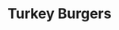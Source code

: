 ---
title: Turkey Burgers
metadata:
  title: Turkey Burgers
  servings: '4'
  course: Main
  source: https://www.hazelblue.co/recipes/turkeyburgers
ingredients:
- name: grated onion
  amount: '1'
- name: ground cinnamon
  amount: 0.25 tsp
- name: salt
  amount: 2.2 tsp
- name: smoked paprika
  amount: 0.25 tsp
- name: black pepper
  amount: some
- name: grated cucumber
  amount: '0.25'
- name: ground coriander
  amount: 1.5 tsp
- name: turkey mince
  amount: 500 g
- name: lemon
  amount: '0.5'
- name: greek yogurt
  amount: 0.5 cups
- name: ground cumin
  amount: 1.5 tsp
- name: sweet potato
  amount: '4'
- name: olive oil
  amount: 2 tbsp
- name: spices
  amount: some
- name: coconut oil
  amount: some
cookware:
- name: mixing bowl
- name: griddle pan
- name: small bowl
steps:
- description: Pre-heat the oven to 180C.
- description: Dice the sweet potato into wedges and put them in a mixing bowl.
- description: Add the olive oil and some spices and toss until the wedges are all
    coated and put them in the oven for 30 minutes.
- description: Now they're in the oven you can make your burgers.
- description: 'Add turkey mince, grated onion and the following spices into the mixing
    bowl: ground cumin, ground coriander, ground cinnamon, smoked paprika, salt and
    black pepper.'
- description: Mix the ingredients until they're combined but be careful to not overmix
    because this will give you tough burgers.
- description: Heat a griddle pan on high heat and add a little coconut oil.
- description: Divide the mixture into 4 patties and cook in the pan.
- description: While they're cooking you can make the tzatziki.
- description: Grab a small bowl and combine greek yogurt, grated cucumber, salt and
    black pepper. Squeeze in the juice from half a lemon and put to one side to serve
    with the burgers.

---